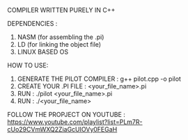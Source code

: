 COMPILER WRITTEN PURELY IN C++

DEPENDENCIES :

1) NASM (for assembling the .pi)
2) LD (for linking the object file)
3) LINUX BASED OS

HOW TO USE:

1) GENERATE THE PILOT COMPILER :      g++ pilot.cpp -o pilot
2) CREATE YOUR .PI FILE :             <your_file_name>.pi
3) RUN :                             ./pilot <your_file_name>.pi
4) RUN :                             ./<your_file_name>


FOLLOW THE PROPJECT ON YOUTUBE : https://www.youtube.com/playlist?list=PLm7R-cUo29CVmWXQ2ZiaGcUIOVy0FEGaH


